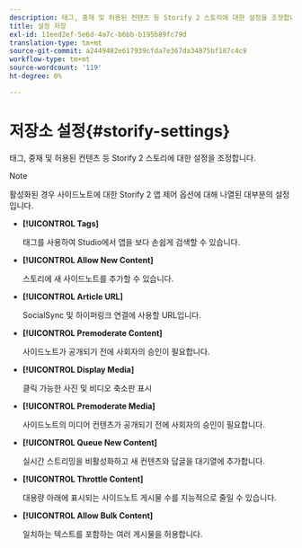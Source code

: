 ```yaml
---
description: 태그, 중재 및 허용된 컨텐츠 등 Storify 2 스토리에 대한 설정을 조정합니다.
title: 설정 저장
exl-id: 11eed2ef-5e6d-4a7c-b6bb-b195b89fc79d
translation-type: tm+mt
source-git-commit: a2449482e617939cfda7e367da34875bf187c4c9
workflow-type: tm+mt
source-wordcount: '119'
ht-degree: 0%

---
```


# 저장소 설정{#storify-settings}

태그, 중재 및 허용된 컨텐츠 등 Storify 2 스토리에 대한 설정을 조정합니다.

>[!NOTE]
>
>활성화된 경우 사이드노트에 대한 Storify 2 앱 제어 옵션에 대해 나열된 대부분의 설정입니다.

* **[!UICONTROL Tags]**

   태그를 사용하여 Studio에서 앱을 보다 손쉽게 검색할 수 있습니다.

* **[!UICONTROL Allow New Content]**

   스토리에 새 사이드노트를 추가할 수 있습니다.

* **[!UICONTROL Article URL]**

   SocialSync 및 하이퍼링크 연결에 사용할 URL입니다.

* **[!UICONTROL Premoderate Content]**

   사이드노트가 공개되기 전에 사회자의 승인이 필요합니다.

* **[!UICONTROL Display Media]**

   클릭 가능한 사진 및 비디오 축소판 표시

* **[!UICONTROL Premoderate Media]**

   사이드노트의 미디어 컨텐츠가 공개되기 전에 사회자의 승인이 필요합니다.

* **[!UICONTROL Queue New Content]**

   실시간 스트리밍을 비활성화하고 새 컨텐츠와 답글을 대기열에 추가합니다.

* **[!UICONTROL Throttle Content]**

   대용량 아래에 표시되는 사이드노트 게시물 수를 지능적으로 줄일 수 있습니다.

* **[!UICONTROL Allow Bulk Content]**

   일치하는 텍스트를 포함하는 여러 게시물을 허용합니다.
